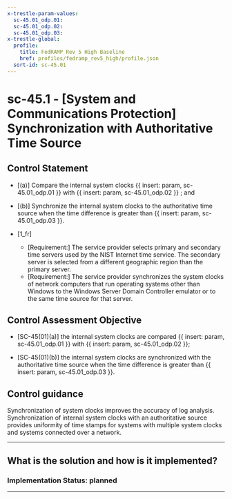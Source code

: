 ```yaml
---
x-trestle-param-values:
  sc-45.01_odp.01:
  sc-45.01_odp.02:
  sc-45.01_odp.03:
x-trestle-global:
  profile:
    title: FedRAMP Rev 5 High Baseline
    href: profiles/fedramp_rev5_high/profile.json
  sort-id: sc-45.01
---
```


# sc-45.1 - \[System and Communications Protection\] Synchronization with Authoritative Time Source

## Control Statement

- \[(a)\] Compare the internal system clocks {{ insert: param, sc-45.01_odp.01 }} with {{ insert: param, sc-45.01_odp.02 }} ; and

- \[(b)\] Synchronize the internal system clocks to the authoritative time source when the time difference is greater than {{ insert: param, sc-45.01_odp.03 }}.

- \[1_fr\]

  - \[Requirement:\] The service provider selects primary and secondary time servers used by the NIST Internet time service. The secondary server is selected from a different geographic region than the primary server.
  - \[Requirement:\] The service provider synchronizes the system clocks of network computers that run operating systems other than Windows to the Windows Server Domain Controller emulator or to the same time source for that server.

## Control Assessment Objective

- \[SC-45(01)(a)\] the internal system clocks are compared {{ insert: param, sc-45.01_odp.01 }} with {{ insert: param, sc-45.01_odp.02 }};

- \[SC-45(01)(b)\] the internal system clocks are synchronized with the authoritative time source when the time difference is greater than {{ insert: param, sc-45.01_odp.03 }}.

## Control guidance

Synchronization of system clocks improves the accuracy of log analysis.
Synchronization of internal system clocks with an authoritative source provides uniformity of time stamps for systems with multiple system clocks and systems connected over a network.

______________________________________________________________________

## What is the solution and how is it implemented?

<!-- For implementation status enter one of: implemented, partial, planned, alternative, not-applicable -->

<!-- Note that the list of rules under ### Rules: is read-only and changes will not be captured after assembly to JSON -->
<!-- Add control implementation description here for control: sc-45.1 -->

### Implementation Status: planned

______________________________________________________________________
